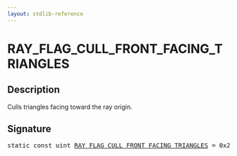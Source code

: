 ```yaml
---
layout: stdlib-reference
---
```


# RAY_FLAG_CULL_FRONT_FACING_TRIANGLES

## Description

Culls triangles facing toward the ray origin.


## Signature
<pre>
<span class='code_keyword'>static</span> <span class='code_keyword'>const</span> <span class="code_keyword">uint</span> <a href=".html" class="code_var">RAY_FLAG_CULL_FRONT_FACING_TRIANGLES</a> = 0x20;
</pre>

